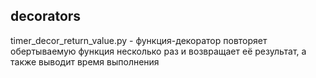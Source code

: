 ## decorators


timer_decor_return_value.py - функция-декоратор повторяет обертываемую функция несколько раз 
и возвращает её результат, а также выводит время выполнения
